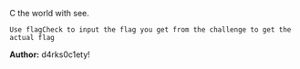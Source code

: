 C the world with see.

`Use flagCheck to input the flag you get from the challenge to get the actual flag`

**Author:** d4rks0c1ety!